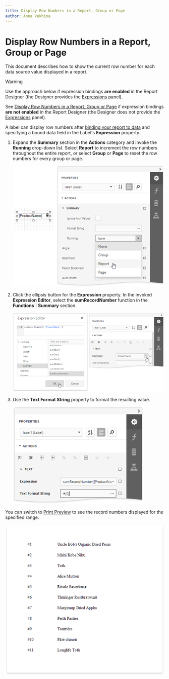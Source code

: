 ```yaml
---
title: Display Row Numbers in a Report, Group or Page
author: Anna Vekhina
---
```

# Display Row Numbers in a Report, Group or Page

This document describes how to show the current row number for each data source value displayed in a report.

> [!Warning]
> Use the approach below if expression bindings **are enabled** in the Report Designer (the Designer provides the [Expressions](../../report-designer-tools/ui-panels/expressions-panel.md) panel).
>
> See [Display Row Numbers in a Report, Group or Page](../shape-data-data-bindings/display-row-numbers-in-a-report-group-or-page.md) if expression bindings **are not enabled** in the Report Designer (the Designer does not provide the [Expressions](../../report-designer-tools/ui-panels/expressions-panel.md) panel).

A label can display row numbers after [binding your report to data](../../bind-to-data.md) and specifying a bound data field in the Label's **Expression** property.

1. Expand the **Summary** section in the **Actions** category and invoke the **Running** drop-down list. Select **Report** to increment the row numbers throughout the entire report, or select **Group** or **Page** to reset the row numbers for every group or page.
	
	![](../../../../images/eurd-web-shaping-row-numbers-summary-running.png)

2. Click the ellipsis button for the **Expression** property. In the invoked **Expression Editor**, select the **sumRecordNumber** function in the **Functions** | **Summary** section.
	
	![](../../../../images/eurd-web-shaping-row-numbers-expression.png)

4. Use the **Text Format String** property to format the resulting value.
	
	![](../../../../images/eurd-web-shaping-row-numbers-format-string.png)

You can switch to [Print Preview](../../preview-print-and-export-reports.md) to see the record numbers displayed for the specified range.

![](../../../../images/eurd-web-shaping-row-numbers-result.png)